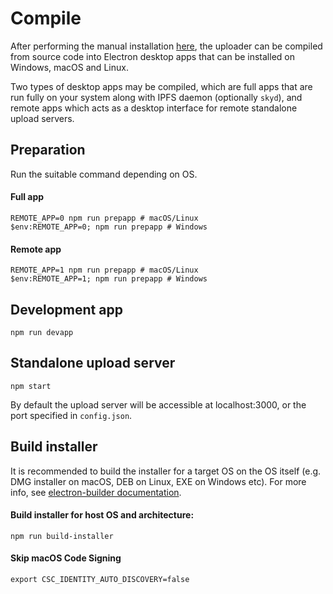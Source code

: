 # Compile

After performing the manual installation [here](https://github.com/oneloveipfs/ipfsVideoUploader/blob/master/docs/Installation.md), the uploader can be compiled from source code into Electron desktop apps that can be installed on Windows, macOS and Linux.

Two types of desktop apps may be compiled, which are full apps that are run fully on your system along with IPFS daemon (optionally `skyd`), and remote apps which acts as a desktop interface for remote standalone upload servers.

## Preparation

Run the suitable command depending on OS.

#### Full app
```
REMOTE_APP=0 npm run prepapp # macOS/Linux
$env:REMOTE_APP=0; npm run prepapp # Windows
```

#### Remote app
```
REMOTE_APP=1 npm run prepapp # macOS/Linux
$env:REMOTE_APP=1; npm run prepapp # Windows
```

## Development app
```
npm run devapp
```

## Standalone upload server
```
npm start
```
By default the upload server will be accessible at localhost:3000, or the port specified in `config.json`.

## Build installer

It is recommended to build the installer for a target OS on the OS itself (e.g. DMG installer on macOS, DEB on Linux, EXE on Windows etc). For more info, see [electron-builder documentation](https://www.electron.build/multi-platform-build).

#### Build installer for host OS and architecture:
```
npm run build-installer
```

#### Skip macOS Code Signing
```
export CSC_IDENTITY_AUTO_DISCOVERY=false
```